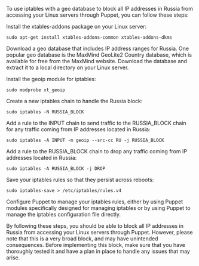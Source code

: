 To use iptables with a geo database to block all IP addresses in Russia from accessing your Linux servers through Puppet, you can follow these steps:

Install the xtables-addons package on your Linux server:

```
sudo apt-get install xtables-addons-common xtables-addons-dkms
```

Download a geo database that includes IP address ranges for Russia. One popular geo database is the MaxMind GeoLite2 Country database, which is available for free from the MaxMind website. Download the database and extract it to a local directory on your Linux server.

Install the geoip module for iptables:

```
sudo modprobe xt_geoip
```

Create a new iptables chain to handle the Russia block:

```
sudo iptables -N RUSSIA_BLOCK
```

Add a rule to the INPUT chain to send traffic to the RUSSIA_BLOCK chain for any traffic coming from IP addresses located in Russia:

```
sudo iptables -A INPUT -m geoip --src-cc RU -j RUSSIA_BLOCK
```

Add a rule to the RUSSIA_BLOCK chain to drop any traffic coming from IP addresses located in Russia:

```
sudo iptables -A RUSSIA_BLOCK -j DROP
```


Save your iptables rules so that they persist across reboots:

```
sudo iptables-save > /etc/iptables/rules.v4
```



Configure Puppet to manage your iptables rules, either by using Puppet modules specifically designed for managing iptables or by using Puppet to manage the iptables configuration file directly.


By following these steps, you should be able to block all IP addresses in Russia from accessing your Linux servers through Puppet. However, please note that this is a very broad block, and may have unintended consequences. Before implementing this block, make sure that you have thoroughly tested it and have a plan in place to handle any issues that may arise.
